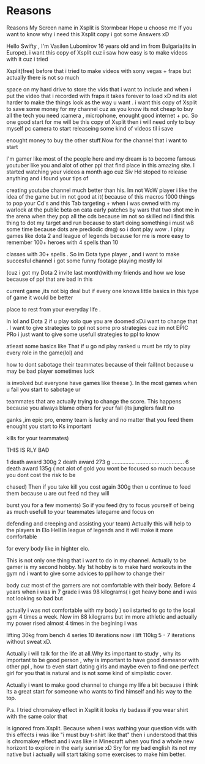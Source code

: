 Reasons
=======

Reasons
My Screen name in Xsplit is Stormbear Hope u choose me 
If you want to know why i need this Xsplit copy i got some Answers xD

Hello Swifty , I'm Vasilen Lubomirov 16 years old and im from Bulgaria(its in Europe).
i want this copy of Xsplit cuz i saw how easy is to make videos with it cuz i tried 

Xsplit(free) before that i tried to make videos with sony vegas + fraps but actually there is not so much 

space on my hard drive to store the vids that i want to include and when i put the video that i recorded with 
fraps it takes forever to load xD nd its alot harder to make the things look as the way u want . 
i want this copy of Xsplit to save some money for my channel cuz as you know its not cheap to buy all the tech 
you need :camera , microphone, enought good internet + pc. So one good start for me will be this copy of Xsplit 
then i will need only to buy myself pc camera to start releaseing  some kind of videos til i save 

enought money to buy the other stuff.Now for the channel that i want to start 

I'm gamer like most of the people here and my dream is to become famous youtuber 
like you and alot of other ppl that find place in this amazing site.
I started watching your videos a month ago cuz Siv Hd stoped to release anything and i found your tips of 

creating youtube channel much better than his.
Im not WoW player i like the idea of the game but im not good at it( because of this macros 1000 things to pop your 
Cd's and this Tab targeting + when i was owned with my warlock at the public beta on cata early patches by 
wars that two shot me in the arena when they pop all the cds because im not so skilled nd i find this thing to 
dot my target and run because to start doing something i must w8 some time because dots are prediodic dmg) so i 
dont play wow . I play games 
like dota 2 and league of legends because for me is more easy to remember 100+ heroes with 4 spells than 10 

classes with 30+ spells . 
So im Dota type player , and i want to make succesful channel i got some funny footage playing mostly lol 

(cuz i got my Dota 2 invite last month)with my friends and how we lose because of ppl that are bad in this 

current game ,its not big deal but if every one knows little basics in this type of game it would be better 

place to rest from your everyday life  .

In lol and Dota 2 if u play solo que you are doomed xD.i want to change that . I want to give strategies to 
ppl not some pro 
strategies cuz im not EPIC PRo i just want to give some usefull strategies to ppl to know 

atleast some basics like That if u go nd play ranked u must be rdy to play every role in the game(lol) and 

how to dont sabotage their teammates because of their fail(not because u may be bad player sometimes luck 

is involved but everyone have games like theese ). In the most games when u fail you start to sabotage ur 

teammates that are actually trying to change the score. This happens because you always blame others for your 
fail (its junglers fault no 

ganks ,im epic pro, enemy team is lucky and no matter that you feed them enought you start to Ks important 

kills for your teammates)

THIS IS RLY BAD  

1 death award 300g
2 death award 273 g 
...............
...............
...............
6 death award 135g ( not alot of gold you wont be focused so much because you dont cost the risk to be 

chased) 
Then if you take kill you cost again 300g then u continue to feed them because u are out feed  nd they will 

burst you for a few moments)
So if you feed (try to focus yourself of being as much usefull to your teammates lategame and focus on 

defending and creeping and assisting your team)
Actually this will help to the players in Elo Hell in league of legends and it will make it more comfortable 

for every body like in highter elo.

This is not only one thing that i want to do in my channel. Actually to be gamer is my second hobby.
My 1st hobby is to make hard workouts in the gym nd i want to give some advices to ppl how to change their 

body cuz most of the gamers are not comfortable with their body. 
Before 4 years  when i was in 7 grade i was 98 kilograms( i got heavy bone and i was not looking so bad but 

actually i was not comfortable with my body ) so i started to go to the local gym 4 times a week.
Now im 88 kilograms but im more athletic and actually my power rised almost 4  times in the begining i was 

lifting 30kg from bench 4 series 10 iterations now i lift 110kg  5 - 7 iterations without sweat xD. 

Actually i will talk for the life at all.Why its important to study , why its important to be good person , 
why is important to have good demeanor with other
ppl , how to even start dating girls and maybe even to find one perfect girl for you that is natural 
and is not some kind of simplistic cover.




Actually i want to make good channel to change my life a bit because i think its a great start for someone 
who wants to find himself and his way to the top.


P.s.  I tried chromakey effect in Xsplit it looks rly badass if you wear shirt with the same color that 

is ignored from Xsplit. Because when i was wathing your question vids with this effects i was like "i must 
buy t-shirt like that" then i understood that this is chromakey effect and i was like in Minecraft when you 
find a whole new horizont to explore in the early sunrise xD  Sry for my bad english its not my native but i 
actually will start taking some exercises to make him better.